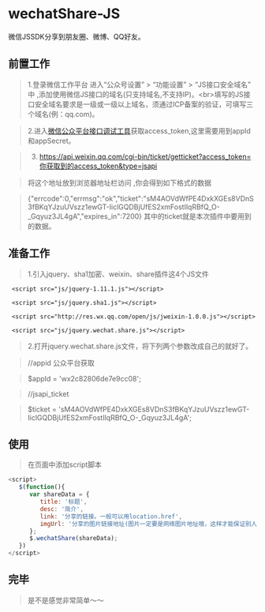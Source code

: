 # wechatShare-JS
微信JSSDK分享到朋友圈、微博、QQ好友。
## 前置工作
>1.登录微信工作平台 进入“公众号设置” > “功能设置” > “JS接口安全域名” 中 ,添加使用微信JS接口的域名(只支持域名,不支持IP)。\<br>填写的JS接口安全域名要求是一级或一级以上域名，须通过ICP备案的验证，可填写三个域名(例：qq.com)。

>2.进入[微信公众平台接口调试工具](https://mp.weixin.qq.com/debug/cgi-bin/apiinfo?t=index&type=%E5%9F%BA%E7%A1%80%E6%94%AF%E6%8C%81&form=%E8%8E%B7%E5%8F%96access_token%E6%8E%A5%E5%8F%A3%20/token "微信公众平台接口调试工具")获取access_token,这里需要用到appId和appSecret。

>3. https://api.weixin.qq.com/cgi-bin/ticket/getticket?access_token=你获取到的access_token&type=jsapi

   >将这个地址放到浏览器地址栏访问 ,你会得到如下格式的数据
   
   >{"errcode":0,"errmsg":"ok","ticket":"sM4AOVdWfPE4DxkXGEs8VDnS3fBKqYJzuUVszz1ewGT-IiclGQDBjUfES2xmFostIlqRBfQ_O-_Gqyuz3JL4gA","expires_in":7200}
   其中的ticket就是本次插件中要用到的数据。

## 准备工作
>1.引入jquery、sha1加密、weixin、share插件这4个JS文件
     
     <script src="js/jquery-1.11.1.js"></script>
     
     <script src="js/jquery.sha1.js"></script>
     
     <script src="http://res.wx.qq.com/open/js/jweixin-1.0.0.js"></script>
     
     <script src="js/jquery.wechat.share.js"></script>
    
>2.打开jquery.wechat.share.js文件，将下列两个参数改成自己的就好了。

   >//appid 公众平台获取

   >$appId = 'wx2c82806de7e9cc08';

   >//jsapi_ticket

   >$ticket = 'sM4AOVdWfPE4DxkXGEs8VDnS3fBKqYJzuUVszz1ewGT-IiclGQDBjUfES2xmFostIlqRBfQ_O-_Gqyuz3JL4gA';

   
## 使用
   >在页面中添加script脚本
   ```javascript
   <script>
      $(function(){
         var shareData = {
            title: '标题',
            desc: '简介',
            link: '分享的链接。一般可以用location.href',
            imgUrl: '分享的图片链接地址(图片一定要是网络图片地址哦，这样才能保证别人看到的图片是正常显示的)'
         };
         $.wechatShare(shareData);
      })
   </script>
   ```
   
## 完毕
   >是不是感觉非常简单～～

   

    
    




